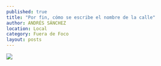 ```yaml
---
published: true
title: "Por fin, cómo se escribe el nombre de la calle"
author: ANDRÉS SÁNCHEZ
location: Local
category: Fuera de Foco
layout: posts
---
```


![](http://i.imgur.com/KTE6xYtm.jpg)
